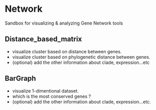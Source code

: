 # Network
Sandbox for visualizing & analyzing Gene Network tools

## Distance_based_matrix
* visualize cluster based on distance between genes.
* visualize cluster based on phylogenetic distance between genes.
* (optional) add the other information about clade, expression...etc

## BarGraph
* visualize 1-dimentional dataset.
* which is the most conserved genes ?
* (optional) add the other information about clade, expression...etc.
